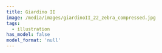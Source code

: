 ```yaml
---
title: Giardino II
image: /media/images/giardinoII_22_zebra_compressed.jpg
tags:
  - illustration
has_model: false
model_format: 'null'
---
```

